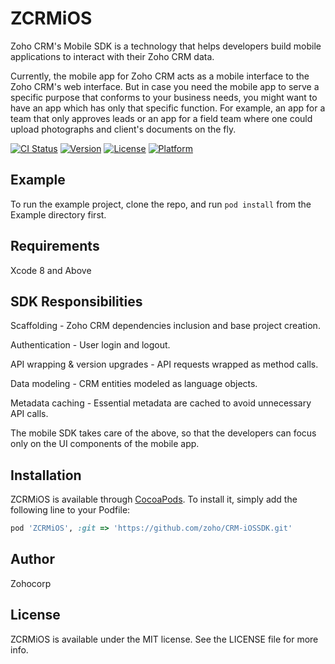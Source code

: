 # ZCRMiOS

Zoho CRM's Mobile SDK is a technology that helps developers build mobile applications to interact with their Zoho CRM data.

Currently, the mobile app for Zoho CRM acts as a mobile interface to the Zoho CRM's web interface. But in case you need the mobile app to serve a specific purpose that conforms to your business needs, you might want to have an app which has only that specific function. For example, an app for a team that only approves leads or an app for a field team where one could upload photographs and client's documents on the fly.

[![CI Status](http://img.shields.io/travis/boopathyparamasivan/ZCRMiOS.svg?style=flat)](https://travis-ci.org/boopathyparamasivan/ZCRMiOS)
[![Version](https://img.shields.io/cocoapods/v/ZCRMiOS.svg?style=flat)](http://cocoapods.org/pods/ZCRMiOS)
[![License](https://img.shields.io/cocoapods/l/ZCRMiOS.svg?style=flat)](http://cocoapods.org/pods/ZCRMiOS)
[![Platform](https://img.shields.io/cocoapods/p/ZCRMiOS.svg?style=flat)](http://cocoapods.org/pods/ZCRMiOS)

## Example

To run the example project, clone the repo, and run `pod install` from the Example directory first.

## Requirements

Xcode 8 and Above

## SDK Responsibilities

Scaffolding - Zoho CRM dependencies inclusion and base project creation.

Authentication - User login and logout.

API wrapping & version upgrades - API requests wrapped as method calls.

Data modeling - CRM entities modeled as language objects.

Metadata caching - Essential metadata are cached to avoid unnecessary API calls.

The mobile SDK takes care of the above, so that the developers can focus only on the UI components of the mobile app.

## Installation

ZCRMiOS is available through [CocoaPods](http://cocoapods.org). To install
it, simply add the following line to your Podfile:

```ruby
pod 'ZCRMiOS', :git => 'https://github.com/zoho/CRM-iOSSDK.git'
```

## Author

Zohocorp

## License

ZCRMiOS is available under the MIT license. See the LICENSE file for more info.
